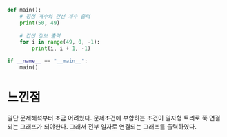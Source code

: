 ```py
def main():
    # 정점 개수와 간선 개수 출력
    print(50, 49)
    
    # 간선 정보 출력
    for i in range(49, 0, -1):
        print(i, i + 1, -1)

if __name__ == "__main__":
    main()
```
<h1>느낀점</h1>
일단 문제해석부터 조금 어려웠다.
문제조건에 부합하는 조건이 일자형 트리로 쭉 연결되는 그래프가 되야한다.
그래서 전부 일자로 연결되는 그래프를 출력하였다.
